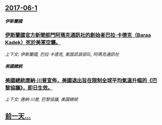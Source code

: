 ## [2017-06-1](/news/2017/06/1/index.md)

##### 伊斯蘭國
### [伊斯蘭國官方新聞部門阿瑪克通訊社的創始者巴拉·卡德克（Baraa Kadek）死於美軍空襲。 ](/news/2017/06/1/伊斯蘭國官方新聞部門阿瑪克通訊社的創始者巴拉-卡德克-Baraa-Kadek-死於美軍空襲.md)
_上下文: 伊斯蘭國, 巴拉·卡德克, 美国武装部队, 阿瑪克通訊社_

##### 美國總統
### [美國總統唐納·川普宣佈，美國退出旨在限制全球平均氣溫升幅的《巴黎協議》，即日生效。 ](/news/2017/06/1/美國總統唐納-川普宣佈-美國退出旨在限制全球平均氣溫升幅的-巴黎協議-即日生效.md)
_上下文: 唐納·川普, 巴黎協議, 美國總統_

## [前一天...](/news/2017/05/31/index.md)

